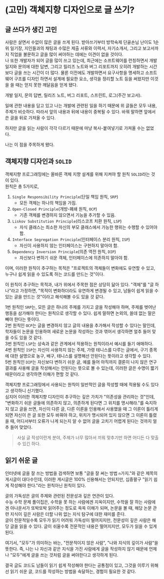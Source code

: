 # (고민) 객체지향 디자인으로 글 쓰기?

## 글 쓰다가 생긴 고민

사람은 살면서 수없이 많은 글을 쓰게 된다. 받아쓰기부터 방학숙제 단골손님 난이도 1순위 일기장, 지인들과의 채팅과 수많은 제출 서류와 이력서, 자기소개서, 그리고 보고서까지 직업을 불문하고 글을 많이 써야하는 데에는 이견이 없을 것이다.  
나 또한 개발자가 되어 글을 많이 쓰고 있는데, 최근에는 소프트웨어를 런칭하면서 개발 일지와 문의에 대한 답변, 그리고 릴리즈 노트와 버그 리포트까지 오히려 개발하는 시간보다 글을 쓰는 시간이 더 많다. 물론 이전에도 개발하면서 요구사항을 명세하고 소프트웨어 구조를 디자인 하면서 설계에 필요한 요소, 생각을 정리할 노트 등을 써왔지만 이것을 쓸 때는 얻지 못한 깨달음을 얻게 됐다.

개발 일지, 문의 답변, 릴리즈 노트, 버그 리포트, 스프린트, 로그(주간 보고서).

일에 관한 내용을 담고 있고 나는 개발에 관련된 일을 하기 때문에 위 글들은 모두 내용, 주제가 비슷하다.
따라서 앞의 내용과 뒤에 내용이 중복될 수 있다. 바꿔 말하면 앞에서 쓴 글을 뒤로 가져올 수 있다.

하지만 글을 읽는 사람이 각각 다르기 때문에 마냥 복사-붙여넣기로 가져올 수는 없었다.

나는 이 점을 주목하게 됐다.

## 객체지향 디자인과 `SOLID`

객체지향 프로그래밍에는 올바른 객체 지향 설계를 위해 지켜야 할 원칙 `SOLID`라는 것이 있다.  
원칙은 총 5가지로,

1. `Single Responsibility Principle`(단일 책임 원칙, `SRP`)
   - 모든 객체는 하나의 책임을 가짐.
2. `Open-Closed Principle`(개방-폐쇄 원칙, `OCP`)
   - 기존 객체를 변경하지 않으면서 기능을 추가할 수 있음.
3. `Liskov Substitution Principle`(리스코프 치환 원칙, `LSP`)
   - 자식 클래스는 최소한 자신의 부모 클래스에서 가능한 행위는 수행할 수 있어야 함.
4. `Interface Segregation Principle`(인터페이스 분리 원칙, `ISP`)
   - 자신이 사용하지 않는 인터페이스는 구현하지 말아야 함.
5. `Dependency Inversion Principle`(의존 역전 원칙, `DIP`)
   - 자신보다 변하기 쉬운 객체, 인터페이스에 의존하지 말아야 함.

이며, 이러한 원칙이 추구하는 목적은 "프로젝트의 객체들이 변화에도 유연할 수 있고, 누구나 쉽게 읽을 수 있도록 하는 코드를 만드는 것"이다.

이 원칙이 추구하는 목적과, 내가 위에서 주목한 점은 상당히 닮아 있다. "객체"를 "글 하나"라고 가정하면, "목적이 변화하더라도 유연하게 변경될 수 있고, 남들이 쉽게 읽을 수 있는 글을 만드는 것"이라고 해석해볼 수도 있을 것 같다.

1번 원칙인 `SRP`는, 모든 글은 하나의 주제를 가지고 글을 작성해야 하며, 주제를 벗어난 행동을 삼가해야 한다는 원칙으로 생각할 수 있다. 쉽게 말하면 논외의, 쓸데 없는 말은 빼야 한다는 뜻이다.  
2번 원칙인 `OCP`는 글을 변경하지 않고 글의 내용을 추가해서 작성할 수 있다는 말인데, 학자들이 논문을 인용하여 새로운 논문을 작성하는 것과 엮어서 생각하면 얼추 들어 맞을 수도 있을 것 같다.  
3번 원칙인 `LSP`는 상속과 같은 관계에서 적용하는 원칙이라서 예시를 들기 애매하다.  
4번 원칙인 `ISP`는 자신이 사용하지 않는 주제, 가령 테니스를 다루는 글에서, 구기 종목에 대한 설명으로 농구, 배구, 테니스를 설명해선 안된다는 뜻이라고 생각할 수 있다.  
5번 원칙인 `DIP`는 자신보다 변하기 쉬운 글, 예를 들어 아직까지 결론이 나지 않은 연구 결과를 사용해 글을 작성해서는 안된다는 뜻으로 볼 수 있는데, 이러한 글은 수명이 짧기 때문이라고 생각하면 이해가 편할 것 같다.

객체지향 프로그래밍에서 사용되는 원칙이 일반적인 글을 작성할 때에 적용될 수도 있다고 생각하니 신기했다.  
심지어 이러한 객체지향 디자인이 추구하는 깊은 가치가 "의존성을 관리하는 것"인데, "변화하기 쉬운 글들에 의존하지 않고, 의존하게 된다면 그 위치를 명시해라."를 숙지하지 않고 글을 쓰면, 자신이 다른 글, 다른 이론을 인용해서 사용했을 때 그 이론이 틀리게 되면 자신이 쓴 글 또한 모두 바꿔야 하고, 위치가 명시되어 있지 않으면 그 이론이 틀렸을 때, 어디서부터 오류가 나게 되는지 알 수 없어 글을 고치기 어렵게 된다는 것까지 얼추 들어 맞았다.

> 사실 글 작성이란게 분야, 주제가 너무 많아서 끼워 맞추기만 하면 어디든 다 맞출 수 있긴 하다.

## 읽기 쉬운 글

인터넷에 글을 잘 쓰는 방법을 검색하면 보통 "글을 잘 써는 방법 `n`가지."와 같은 제목의 게시글이 대다수인데, 이러한 게시글은 100% 신용해서는 안되지만, 십중팔구 "읽기 쉽게 작성해야 한다."라는 원칙아닌 원칙이 있다.

글의 가독성은 글의 주제와 관련된 전문성과 깊은 연관이 있다.  
수능 수학 문제 풀이집은, 수학을 못 하는 사람에겐 지옥이지만, 수학을 잘 하는 사람에겐 아나운서가 또박또박 읽어주는 정도로 쏙쏙 이해가 되며, 논문을 볼 때, 해당 논문 관련 지식이 깊은 사람은 더할 나위 없는 지식 탐구에 대한 재미를 준다.  
글이 전문적일수록 모두가 읽기 어려워 가독성이 떨어지지만, 전문성이 깊은 사람은 해당 글을 읽을 수 있다.
글이 쉬울수록 전문적인 내용은 떨어지지만, 모두가 읽을 수 있게 된다.

여기서, "모두"가 의미하는 바는, "전문적이지 않은 사람", "나와 지식의 깊이가 사람"을 뜻한다. 즉, 나는 나 자신과 같은 지식을 가진 사람에게 글을 작성하지 않기 때문에 언제나 "모두"에게 글을 쓰는 것처럼 글을 써야한다고 생각하게 된다.

결국 글도 코드도 남들이 읽기 쉽게 작성해야 한다는 공통점이 있고, 그것을 이루기 위해선 읽기 쉬운 글, 코드를 작성하는 방법을 숙달하는, 경험이 필요한 것 같다.
